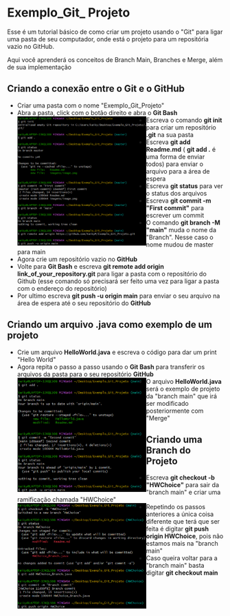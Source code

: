 # Exemplo_Git_ Projeto
Esse é um tutorial básico de como criar um projeto usando o "Git" para ligar uma pasta de seu computador, onde está o projeto para um repositória vazio no GitHub.

Aqui você aprenderá os conceitos de Branch Main, Branches e Merge, além de sua implementação

## Criando a conexão entre o Git e o GitHub
- Criar uma pasta com o nome "Exemplo_Git_Projeto"
- Abra a pasta, click com o botão direito e abra o **Git Bash**
<img align = "left" src = "imagens\image.png" 
height = "300" width = "300">
- Escreva o comando **git init** para criar um repositório **.git** na sua pasta
- Escreva **git add Readme.md** ( **git add .** é uma forma de enviar todos) para enviar o arquivo para a área de espera
- Escreva **git status** para ver o status dos arquivos
- Escreva **git commit -m "First commit"** para escrever um commit
- O comando **git branch -M "main"** muda o nome da "Branch". Nesse caso o nome mudou de master para main
- Agora crie um repositório vazio no **GitHub**
- Volte para **Git Bash** e escreva **git remote add origin link_of_your_repository.git** para ligar a pasta com o repositório do Github (esse comando só precisará ser feito uma vez para ligar a pasta com o endereço do repositório)
- Por ultimo escreva **git push -u origin main** para enviar o seu arquivo na área de espera até o seu repositório do **GitHub**

## Criando um arquivo **.java** como exemplo de um projeto
- Crie um arquivo **HelloWorld.java** e escreva o código para dar um print "Hello World"
- Agora repita o passo a passo usando o **Git Bash** para transferir os arquivos da pasta para o seu repositório **GitHub**
<img align = "left" src = "imagens\image1.png" 
heigth = "300" width = "300">
- O arquivo **HelloWorld.java** será o exemplo de projeto da "branch main" que irá ser modificado posteriormente com "Merge"

## Criando uma Branch do Projeto
- Escreva **git checkout -b "HWChoice"** para sair da "branch main" e criar uma ramificação chamada "HWChoice"
<img align = "left" src = "imagens\image2.png" 
heigth = "300" width = "300">
- Repetindo os passos anteriores a única coisa diferente que terá que ser feita é digitar **git push origin HWChoice**, pois não estamos mais na "branch main"
- Caso queira voltar para a "branch main" basta digitar **git checkout main**